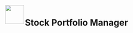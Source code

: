 <span>
  <img src="https://cdn-icons-png.freepik.com/512/12071/12071716.png" width=60 height=60 align="left" />
  <h1 align="left">Stock Portfolio Manager</h1>
</span>
